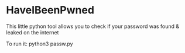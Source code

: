 # HaveIBeenPwned
This little python tool allows you to check if your password was found &amp; leaked on the internet

To run it: 
python3 passw.py <your-password-here>

